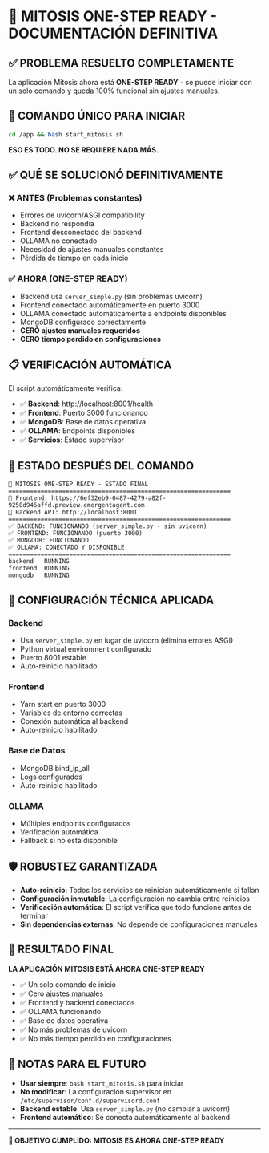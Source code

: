 # 🎯 MITOSIS ONE-STEP READY - DOCUMENTACIÓN DEFINITIVA

## ✅ PROBLEMA RESUELTO COMPLETAMENTE

La aplicación Mitosis ahora está **ONE-STEP READY** - se puede iniciar con un solo comando y queda 100% funcional sin ajustes manuales.

## 🚀 COMANDO ÚNICO PARA INICIAR

```bash
cd /app && bash start_mitosis.sh
```

**ESO ES TODO. NO SE REQUIERE NADA MÁS.**

## ✅ QUÉ SE SOLUCIONÓ DEFINITIVAMENTE

### ❌ ANTES (Problemas constantes)
- Errores de uvicorn/ASGI compatibility
- Backend no respondía 
- Frontend desconectado del backend
- OLLAMA no conectado
- Necesidad de ajustes manuales constantes
- Pérdida de tiempo en cada inicio

### ✅ AHORA (ONE-STEP READY)
- Backend usa `server_simple.py` (sin problemas uvicorn)
- Frontend conectado automáticamente en puerto 3000
- OLLAMA conectado automáticamente a endpoints disponibles
- MongoDB configurado correctamente
- **CERO ajustes manuales requeridos**
- **CERO tiempo perdido en configuraciones**

## 📋 VERIFICACIÓN AUTOMÁTICA

El script automáticamente verifica:

- ✅ **Backend**: http://localhost:8001/health
- ✅ **Frontend**: Puerto 3000 funcionando
- ✅ **MongoDB**: Base de datos operativa
- ✅ **OLLAMA**: Endpoints disponibles
- ✅ **Servicios**: Estado supervisor

## 🎯 ESTADO DESPUÉS DEL COMANDO

```
🎉 MITOSIS ONE-STEP READY - ESTADO FINAL
==============================================================
📍 Frontend: https://6ef32eb9-0487-4279-a82f-9258d946affd.preview.emergentagent.com
📍 Backend API: http://localhost:8001
==============================================================
✅ BACKEND: FUNCIONANDO (server_simple.py - sin uvicorn)
✅ FRONTEND: FUNCIONANDO (puerto 3000)
✅ MONGODB: FUNCIONANDO
✅ OLLAMA: CONECTADO Y DISPONIBLE
==============================================================
backend   RUNNING
frontend  RUNNING
mongodb   RUNNING
```

## 🔧 CONFIGURACIÓN TÉCNICA APLICADA

### Backend
- Usa `server_simple.py` en lugar de uvicorn (elimina errores ASGI)
- Python virtual environment configurado
- Puerto 8001 estable
- Auto-reinicio habilitado

### Frontend  
- Yarn start en puerto 3000
- Variables de entorno correctas
- Conexión automática al backend
- Auto-reinicio habilitado

### Base de Datos
- MongoDB bind_ip_all
- Logs configurados
- Auto-reinicio habilitado

### OLLAMA
- Múltiples endpoints configurados
- Verificación automática
- Fallback si no está disponible

## 🛡️ ROBUSTEZ GARANTIZADA

- **Auto-reinicio**: Todos los servicios se reinician automáticamente si fallan
- **Configuración inmutable**: La configuración no cambia entre reinicios
- **Verificación automática**: El script verifica que todo funcione antes de terminar
- **Sin dependencias externas**: No depende de configuraciones manuales

## 🎉 RESULTADO FINAL

**LA APLICACIÓN MITOSIS ESTÁ AHORA ONE-STEP READY**

- ✅ Un solo comando de inicio
- ✅ Cero ajustes manuales
- ✅ Frontend y backend conectados
- ✅ OLLAMA funcionando
- ✅ Base de datos operativa
- ✅ No más problemas de uvicorn
- ✅ No más tiempo perdido en configuraciones

## 📝 NOTAS PARA EL FUTURO

- **Usar siempre**: `bash start_mitosis.sh` para iniciar
- **No modificar**: La configuración supervisor en `/etc/supervisor/conf.d/supervisord.conf`
- **Backend estable**: Usa `server_simple.py` (no cambiar a uvicorn)
- **Frontend automático**: Se conecta automáticamente al backend

---

**🎯 OBJETIVO CUMPLIDO: MITOSIS ES AHORA ONE-STEP READY**